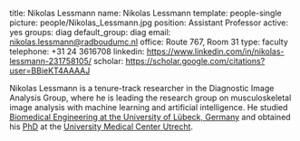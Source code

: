 title: Nikolas Lessmann
name: Nikolas Lessmann
template: people-single
picture: people/Nikolas_Lessmann.jpg
position: Assistant Professor
active: yes
groups: diag
default_group: diag
email: nikolas.lessmann@radboudumc.nl
office: Route 767, Room 31
type: faculty
telephone: +31 24 3616708
linkedin: https://www.linkedin.com/in/nikolas-lessmann-231758105/
scholar: https://scholar.google.com/citations?user=BBieKT4AAAAJ

Nikolas Lessmann is a tenure-track researcher in the Diagnostic Image Analysis Group, where he is leading the research group on musculoskeletal image analysis with machine learning and artificial intelligence. He studied [Biomedical Engineering at the University of Lübeck, Germany](https://www.uni-luebeck.de/en/studies/degree-programmes/medical-engineering-science.html) and obtained his [PhD](/publications/less19b) at the [University Medical Center Utrecht](https://www.isi.uu.nl/).

